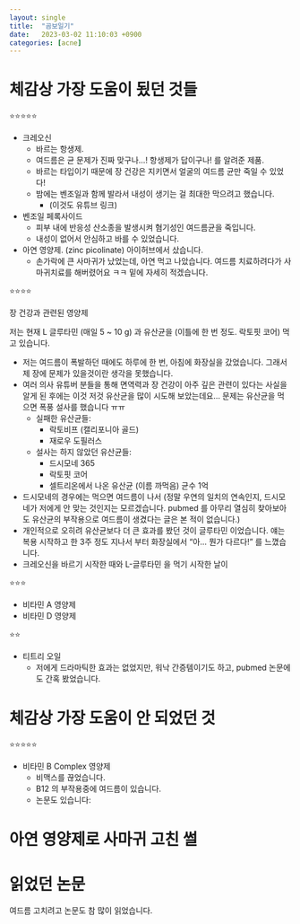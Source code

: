```yaml
---
layout: single
title:  "곰보일기"
date:   2023-03-02 11:10:03 +0900
categories: [acne]
--- 
```

# 체감상 가장 도움이 됬던 것들

⭐️⭐️⭐️⭐️⭐️

- 크레오신
    - 바르는 항생제.
    - 여드름은 균 문제가 진짜 맞구나…! 항생제가 답이구나! 를 알려준 제품.
    - 바르는 타입이기 때문에 장 건강은 지키면서 얼굴의 여드름 균만 죽일 수 있었다!
    - 밤에는 벤조일과 함께 발라서 내성이 생기는 걸 최대한 막으려고 했습니다.
        - (이것도 유튜브 링크)
- 벤조일 페록사이드
    - 피부 내에 반응성 산소종을 발생시켜 혐기성인 여드름균을 죽입니다.
    - 내성이 없어서 안심하고 바를 수 있었습니다.
- 아연 영양제. (zinc picolinate) 아이허브에서 샀습니다.
    - 손가락에 큰 사마귀가 났었는데, 아연 먹고 나았습니다. 여드름 치료하려다가 사마귀치료를 해버렸어요 ㅋㅋ 밑에 자세히 적겠습니다.

⭐️⭐️⭐️⭐️

장 건강과 관련된 영양제

저는 현재 L 글루타민 (매일 5 ~ 10 g) 과 유산균을 (이틀에 한 번 정도. 락토핏 코어) 먹고 있습니다.

- 저는 여드름이 폭발하던 때에도 하루에 한 번, 아침에 화장실을 갔었습니다. 그래서 제 장에 문제가 있을것이란 생각을 못했습니다.
- 여러 의사 유튜버 분들을 통해 면역력과 장 건강이 아주 깊은 관련이 있다는 사실을 알게 된 후에는 이것 저것 유산균을 많이 시도해 보았는데요… 문제는 유산균을 먹으면 폭풍 설사를 했습니다 ㅠㅠ
    - 실패한 유산균들:
        - 락토비프 (캘리포니아 골드)
        - 재로우 도필러스
    - 설사는 하지 않았던 유산균들:
        - 드시모네 365
        - 락토핏 코어
        - 셀트리온에서 나온 유산균 (이름 까먹음) 균수 1억
- 드시모네의 경우에는 먹으면 여드름이 나서 (정말 우연의 일치의 연속인지, 드시모네가 저에게 안 맞는 것인지는 모르겠습니다. pubmed 를 아무리 열심히 찾아보아도 유산균의 부작용으로 여드름이 생겼다는 글은 본 적이 없습니다.)
- 개인적으로 오히려 유산균보다 더 큰 효과를 봤던 것이 글루타민 이었습니다. 얘는 복용 시작하고 한 3주 정도 지나서 부터 화장실에서 “아… 뭔가 다르다!” 를 느꼈습니다.
- 크레오신을 바르기 시작한 때와 L-글루타민 을 먹기 시작한 날이

⭐️⭐️⭐️

- 비타민 A 영양제
- 비타민 D 영양제

⭐️⭐️

- 티트리 오일
    - 저에게 드라마틱한 효과는 없었지만, 워낙 간증템이기도 하고, pubmed 논문에도 간혹 봤었습니다.

# 체감상 가장 도움이 안 되었던 것

⭐️⭐️⭐️⭐️⭐️

- 비타민 B Complex 영양제
    - 비맥스를 끊었습니다.
    - B12 의 부작용중에 여드름이 있습니다.
    - 논문도 있습니다:

# 아연 영양제로 사마귀 고친 썰

# 읽었던 논문

여드름 고치려고 논문도 참 많이 읽었습니다.

